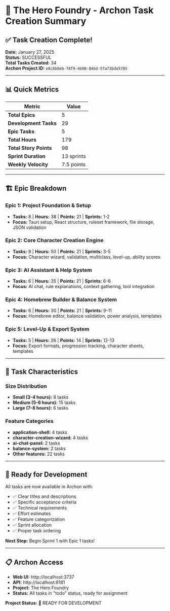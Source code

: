 # 🎯 The Hero Foundry - Archon Task Creation Summary

## ✅ **Task Creation Complete!**

**Date:** January 27, 2025  
**Status:** SUCCESSFUL  
**Total Tasks Created:** 34  
**Archon Project ID:** `e8c8b8eb-78f9-4b08-84bd-57a73bda5705`  

---

## 📊 **Quick Metrics**

| Metric | Value |
|--------|-------|
| **Total Epics** | 5 |
| **Development Tasks** | 29 |
| **Epic Tasks** | 5 |
| **Total Hours** | 179 |
| **Total Story Points** | 98 |
| **Sprint Duration** | 13 sprints |
| **Weekly Velocity** | 7.5 points |

---

## 🏗️ **Epic Breakdown**

### **Epic 1: Project Foundation & Setup**
- **Tasks:** 8 | **Hours:** 38 | **Points:** 21 | **Sprints:** 1-2
- **Focus:** Tauri setup, React structure, ruleset framework, file storage, JSON validation

### **Epic 2: Core Character Creation Engine**
- **Tasks:** 9 | **Hours:** 50 | **Points:** 21 | **Sprints:** 3-5
- **Focus:** Character wizard, validation, multiclass, level-up, ability scores

### **Epic 3: AI Assistant & Help System**
- **Tasks:** 6 | **Hours:** 35 | **Points:** 21 | **Sprints:** 6-8
- **Focus:** AI chat, rule explanations, context gathering, tool integration

### **Epic 4: Homebrew Builder & Balance System**
- **Tasks:** 6 | **Hours:** 30 | **Points:** 21 | **Sprints:** 9-11
- **Focus:** Homebrew editor, balance validation, power analysis, templates

### **Epic 5: Level-Up & Export System**
- **Tasks:** 5 | **Hours:** 26 | **Points:** 14 | **Sprints:** 12-13
- **Focus:** Export formats, progression tracking, character sheets, templates

---

## 🎯 **Task Characteristics**

### **Size Distribution**
- **Small (3-4 hours):** 8 tasks
- **Medium (5-6 hours):** 15 tasks  
- **Large (7-8 hours):** 6 tasks

### **Feature Categories**
- **application-shell:** 4 tasks
- **character-creation-wizard:** 4 tasks
- **ai-chat-panel:** 2 tasks
- **balance-system:** 2 tasks
- **Other features:** 22 tasks

---

## 🚀 **Ready for Development**

All tasks are now available in Archon with:
- ✅ Clear titles and descriptions
- ✅ Specific acceptance criteria
- ✅ Technical requirements
- ✅ Effort estimates
- ✅ Feature categorization
- ✅ Sprint allocation
- ✅ Proper task ordering

**Next Step:** Begin Sprint 1 with Epic 1 tasks!

---

## 📋 **Archon Access**

- **Web UI:** http://localhost:3737
- **API:** http://localhost:8181
- **Project:** The Hero Foundry
- **Status:** All tasks in "todo" status, ready for assignment

**Project Status:** 🎉 READY FOR DEVELOPMENT
